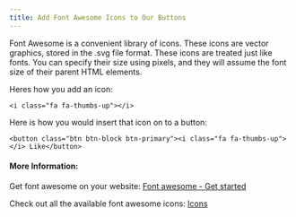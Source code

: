 ```yaml
---
title: Add Font Awesome Icons to Our Buttons
---
```

Font Awesome is a convenient library of icons. These icons are vector graphics, stored in the .svg file format. These icons are treated just like fonts. You can specify their size using pixels, and they will assume the font size of their parent HTML elements.

Heres how you add an icon:

```
<i class="fa fa-thumbs-up"></i>
```

Here is how you would insert that icon on to a button:

```
<button class="btn btn-block btn-primary"><i class="fa fa-thumbs-up"></i> Like</button>
```

#### More Information:

Get font awesome on your website:
<a href='http://fontawesome.io/get-started/' target='_blank' rel='nofollow'>Font awesome - Get started</a>

Check out all the available font awesome icons:
<a href='http://fontawesome.io/icons/' target='_blank' rel='nofollow'>Icons</a>
